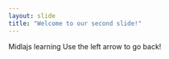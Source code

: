 ```yaml
---
layout: slide
title: "Welcome to our second slide!"
---
```

Midlajs learning
Use the left arrow to go back!
